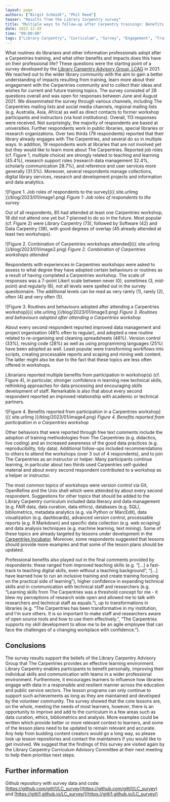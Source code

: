 ```yaml
---
layout: page
authors: ["Birgit Schmidt", "Phil Reed"]
teaser: "Results from the Library Carpentry survey"
title: "Multiple ways to follow-up after Carpentry trainings: Benefits, impacts and librarians’ wishes"
date: 2022-12-XX
time: "09:00:00"
tags: ["Library Carpentry", "Curriculum", "Survey", "Engagement", "Training Impact"]
---
```


What routines do librarians and other information professionals adopt after a Carpentries training, and what other benefits and impacts does this have on 
their professional life? These questions were the starting point of a survey developed by the 
[Library Carpentry Advisory Group, LCAG](https://librarycarpentry.org/advisory/) in 2021. We reached out to the wider library community with the aim to 
gain a better understanding of impacts resulting from training, learn more about their engagement with the Carpentries community and to collect their 
ideas and wishes for current and future training topics. The survey consisted of 28 questions overall and was open for responses between 
June and August 2021. We disseminated the survey through various channels, including The Carpentries mailing lists and social media channels, regional 
mailing lists (e.g. Australia, Asia, Africa) as well as direct contacts to former workshop participants and instructors (via host institutions). Overall, 
113 responses were received. Not surprisingly, the majority of respondents are based at universities. Further respondents work in public libraries, 
special libraries or research organizations. Over two thirds (79 respondents) reported that their library already engages with The Carpentries, and 
several do so in multiple ways. In addition, 19 respondents work at libraries that are not involved yet but they would like to learn more about 
The Carpentries. Reported job roles (cf. Figure 1, multiple choice) are strongly related to teaching and learning (45.4%), research support roles 
(research data management 32.4%, scholarly communication 28.7%), and reference and user services more generally (31.5%). Moreover, several respondents 
manage collections, digital library services, research and development projects and information and data analytics. 

![Figure 1. Job roles of respondents to the survey]({{ site.urlimg }}/blog/2023/01/image1.png) 
_Figure 1: Job roles of respondents to the survey_

Out of all respondents, 85 had attended at least one Carpentries workshop, 18 did not attend one yet but 7 planned to do so in the future. Most popular 
(cf. Figure 2) were Library Carpentry (73), followed by Software (42) and Data Carpentry (38), with good degrees of overlap (45 already attended at least 
two workshops). 

![Figure 2. Combination of Carpentries workshops attended]({{ site.urlimg }}/blog/2023/01/image2.png) 
_Figure 2. Combination of Carpentries workshops attended_

Respondents with experiences in Carpentries workshops were asked to assess to what degree they have adopted certain behaviours or routines as a result 
of having completed a Carpentries workshop. The scale of responses was a 7-point Likert scale between never (0), sometimes (3, mid-point) and regularly 
(6), not all levels were spelled out in the survey questionnaire. The additional levels can be read as very rarely (1), rarely (2), often (4) and very 
often (5).

![Figure 3. Routines and behaviours adopted after attending a Carpentries workshop]({{ site.urlimg }}/blog/2023/01/image3.png) 
_Figure 3. Routines and behaviours adopted after attending a Carpentries workshop_

About every second respondent reported improved data management and project organisation (48% often to regular), and adopted a new routine related to 
re-organising and cleaning spreadsheets (46%). Version control (33%), reusing code (28%) as well as using programming languages (25%) have been adopted 
as well. Least popular were transforming workflows into scripts, creating processable reports and scaping and mining web content. The latter might also 
be due to the fact that these topics are less often offered in workshops. 

Librarians reported multiple benefits from participation in workshop(s) (cf. Figure 4), in particular, stronger confidence in learning new technical 
skills, rethinking approaches for data processing and encouraging skills development of staff. Remarkable is also that about every second respondent 
reported an improved relationship with academic or technical partners.  

![Figure 4. Benefits reported from participation in a Carpentries workshop]({{ site.urlimg }}/blog/2023/01/image4.png) 
_Figure 4. Benefits reported from participation in a Carpentries workshop_

Other behaviors that were reported through free text comments include the adoption of training methodologies from The Carpentries (e.g. didactics, 
live coding) and an increased awareness of the good data practices (e.g. reproducibility, tidy data). Additional follow-ups included recommendations 
to others to attend the workshops (over 3 out of 4 respondents), and to join The Carpentries as an instructor or helper. Many participants continue 
learning, in particular about two thirds used Carpentries self-guided material and about every second respondent contributed to a workshop as a helper 
or instructor. 

The most common topics of workshops were version control via Git, OpenRefine and the Unix shell which were attended by about every second respondent. 
Suggestions for other topics that should be added to the Library Carpentry curriculum included data literacy and data management (e.g. FAIR data, data 
curation, data ethics), databases (e.g. SQL), bibliometrics, metadata analytics (e.g. via Python or MarcEdit), data visualization (e.g. dashboards), 
advanced version control, processable reports (e.g. R Markdown) and specific data collection (e.g. web scraping) and data analysis techniques (e.g. 
machine learning, text mining). Some of these topics are already targeted by lessons under development in the 
[Carpentries Incubator](https://carpentries.org/community-lessons/). Moreover, some respondents suggested that lessons should provide more examples 
and that some of the lesson plans should be updated. 

Professional benefits also played out in the final comments provided by respondents: these ranged from improved teaching skills (e.g. “[...] a 
fast-track to teaching digital skills, even without a teaching background”, “[...] have learned how to run an inclusive training and create training 
focusing on the practical side of learning”), higher confidence in expanding technical skills and in communication with technical staff and researchers 
(e.g. “Learning skills from The Carpentries was a threshold concept for me - it blew my perceptions of research wide open and allowed me to talk with 
researchers and technical staff as equals.”), up to transformations in libraries (e.g. “The Carpentries has been transformative in my institution, and 
I'm sure others. It is so important to make staff and researchers aware of open source tools and how to use them effectively.”, “The Carpentries 
supports my skill development to allow me to be an agile employee that can face the challenges of a changing workplace with confidence.”).  

## Conclusions
The survey results support the beliefs of the Library Carpentry Advisory Group that The Carpentries provides an effective learning environment. 
Library Carpentry enables participants to benefit personally, improving their individual skills and communication with teams in a wider professional 
environment. Furthermore, it encourages learners to influence how libraries engage with data in a responsible and resilient manner across the education 
and public service sectors. The lesson programs can only continue to support such achievements as long as they are maintained and developed by the 
volunteer community. The survey showed that the core lessons are, on the whole, meeting the needs of most learners, however, there is an opportunity to 
improve and add to the curriculum in a few areas such as data curation, ethics, bibliometrics and analysis. More examples could be written which provide 
better or more relevant context to learners, and some of the lesson plans need to be updated to remain relevant and accurate. Any help from budding 
content creators would go a long way, so please look up lesson repositories and contact the maintainers if you would like to get involved. We suggest 
that the findings of this survey are visited again by the Library Carpentry Curriculum Advisory Committee at their next meeting to help them prioritise 
next steps.


## Further information
Github repository with survey data and code: [https://github.com/gitti1/LC_survey](https://github.com/gitti1/LC_survey) and 
[https://gitti1.github.io/LC_survey/](https://gitti1.github.io/LC_survey/) 






